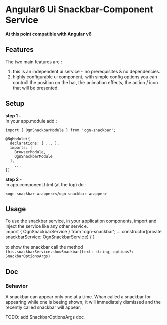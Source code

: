 
# Angular6 Ui Snackbar-Component Service   

**At this point compatible with Angular v6**


## Features

The two main features are :
1. this is an independent ui service - no prerequisites & no dependencies.
2. highly configurable ui component, with simple config options you can controll the position on the  bar, the animation effects, the action / icon that will be presented.

## Setup 

**step 1 -** <br>
In your app.module add :

    import { OgnSnackbarModule } from 'ogn-snackbar';

    @NgModule({
      declarations: [ ... ],
      imports: [
        BrowserModule,
        OgnSnackbarModule
      ], 
        ...
    })


**step 2 -** <br> 
in app.component.html (at the top) do :

    <ogn-snackbar-wrapper></ogn-snackbar-wrapper>


## Usage

To use the snackbar service, in your application components, import and inject the service like any other service.<br>
    import { OgnSnackbarService } from 'ogn-snackbar';
    ...
    constructor(private snackbarService: OgnSnackbarService) { }
    
to show the snackbar call the method 
`this.snackbarService.showSnackbar(text: string, options?: SnackbarOptionsArgs)`


## Doc

### Behavior 
A snackbar can appear only one at a time. 
Whan called a snackbar for appearing while one is beeing shown, it will immediately dismissed and the recently called snackbar will appear.

TODO: add SnackbarOptionsArgs doc.

